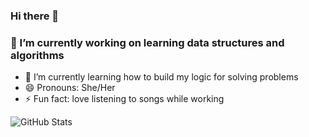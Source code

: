 ### Hi there 👋
### 🔭 I’m currently working on learning data structures and algorithms
- 🌱 I’m currently learning how to build my logic for solving problems
- 😄 Pronouns: She/Her
- ⚡ Fun fact: love listening to songs while working

![GitHub Stats](https://github-readme-stats.vercel.app/api?username=Prajakta456&theme=radical)

